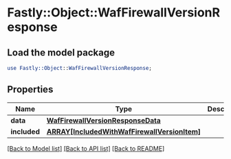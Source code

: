 # Fastly::Object::WafFirewallVersionResponse

## Load the model package
```perl
use Fastly::Object::WafFirewallVersionResponse;
```

## Properties
Name | Type | Description | Notes
------------ | ------------- | ------------- | -------------
**data** | [**WafFirewallVersionResponseData**](WafFirewallVersionResponseData.md) |  | [optional] 
**included** | [**ARRAY[IncludedWithWafFirewallVersionItem]**](IncludedWithWafFirewallVersionItem.md) |  | [optional] 

[[Back to Model list]](../README.md#documentation-for-models) [[Back to API list]](../README.md#documentation-for-api-endpoints) [[Back to README]](../README.md)


